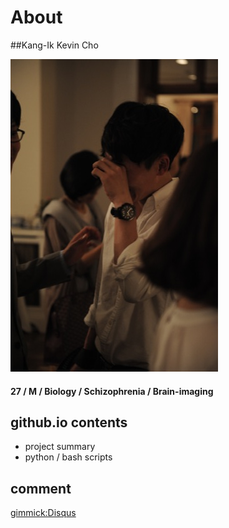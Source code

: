 About
=====

##Kang-Ik Kevin Cho

![myPic.jpg](img/myPic.jpg)

#### 27 / M / Biology / Schizophrenia / Brain-imaging

github.io contents
--------

- project summary
- python / bash scripts 

comment
--------

[gimmick:Disqus](kcho)
